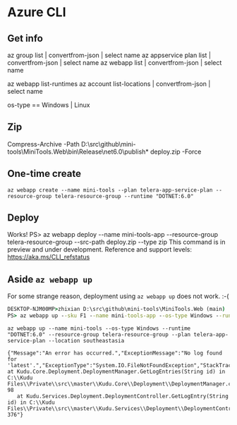 # Azure CLI

## Get info

az group list | convertfrom-json | select name
az appservice plan list | convertfrom-json | select name
az webapp list | convertfrom-json | select name

az webapp list-runtimes 
az account list-locations | convertfrom-json | select name

os-type == Windows | Linux

## Zip

Compress-Archive -Path D:\src\github\mini-tools\MiniTools.Web\bin\Release\net6.0\publish\* deploy.zip -Force

## One-time create

`az webapp create --name mini-tools --plan telera-app-service-plan --resource-group telera-resource-group --runtime "DOTNET:6.0"`

## Deploy


Works!
PS> az webapp deploy --name mini-tools-app --resource-group telera-resource-group --src-path deploy.zip --type zip
This command is in preview and under development. Reference and support levels: https://aka.ms/CLI_refstatus


## Aside `az webapp up`

For some strange reason, deployment using `az webapp up` does not work. :-(

```cmd
DESKTOP-NJM00MP>zhixian D:\src\github\mini-tools\MiniTools.Web (main)
PS> az webapp up --sku F1 --name mini-tools-app --os-type Windows --runtime "DOTNET:6.0" --resource-group telera-resource-group --plan telera-app-service-plan --location southeastasia
```

`az webapp up --name mini-tools --os-type Windows --runtime "DOTNET:6.0" --resource-group telera-resource-group --plan telera-app-service-plan --location southeastasia`

```
{"Message":"An error has occurred.","ExceptionMessage":"No log found for 'latest'.","ExceptionType":"System.IO.FileNotFoundException","StackTrace":"   at Kudu.Core.Deployment.DeploymentManager.GetLogEntries(String id) in C:\\Kudu Files\\Private\\src\\master\\Kudu.Core\\Deployment\\DeploymentManager.cs:line 98
   at Kudu.Services.Deployment.DeploymentController.GetLogEntry(String id) in C:\\Kudu Files\\Private\\src\\master\\Kudu.Services\\Deployment\\DeploymentController.cs:line 376"}
```
